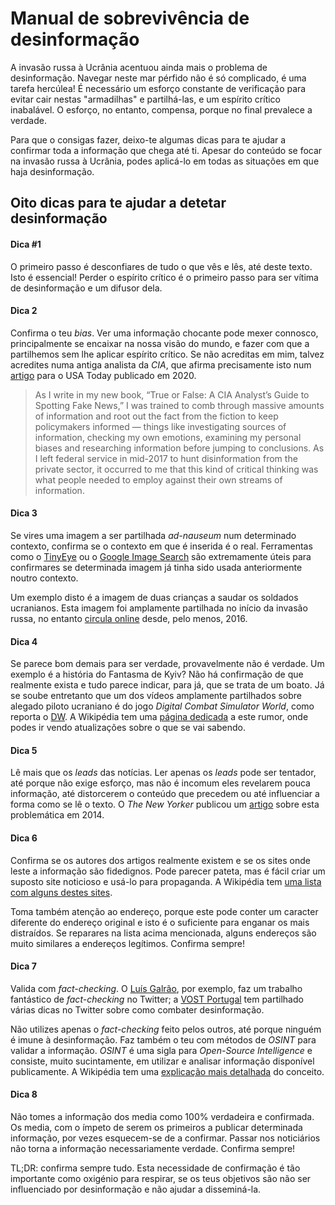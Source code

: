 # Manual de sobrevivência de desinformação

A invasão russa à Ucrânia acentuou ainda mais o problema de desinformação. Navegar neste mar pérfido não é só complicado, é uma tarefa hercúlea! É necessário um esforço constante de verificação para evitar cair nestas "armadilhas" e partilhá-las, e um espírito crítico inabalável. O esforço, no entanto, compensa, porque no final prevalece a verdade.

Para que o consigas fazer, deixo-te algumas dicas para te ajudar a confirmar toda a informação que chega até ti. Apesar do conteúdo se focar na invasão russa à Ucrânia, podes aplicá-lo em todas as situações em que haja desinformação.

## Oito dicas para te ajudar a detetar desinformação

#### Dica #1

O primeiro passo é desconfiares de tudo o que vês e lês, até deste texto. Isto é essencial! Perder o espírito crítico é o primeiro passo para ser vítima de desinformação e um difusor dela.

#### Dica 2

Confirma o teu *bias*. Ver uma informação chocante pode mexer connosco, principalmente se encaixar na nossa visão do mundo, e fazer com que a partilhemos sem lhe aplicar espírito crítico. Se não acreditas em mim, talvez acredites numa antiga analista da *CIA*, que afirma precisamente isto num [artigo](https://eu.usatoday.com/story/opinion/2020/07/29/cia-tips-fake-news-check-bias-ask-questions-do-research-column/5518879002/) para o USA Today publicado em 2020.

> As I write in my new book, “True or False: A CIA Analyst’s Guide to Spotting Fake News,” I was trained to comb through massive amounts of information and root out the fact from the fiction to keep policymakers informed — things like investigating sources of information, checking my own emotions, examining my personal biases and researching information before jumping to conclusions. As I left federal service in mid-2017 to hunt disinformation from the private sector, it occurred to me that this kind of critical thinking was what people needed to employ against their own streams of information.

#### Dica 3

Se vires uma imagem a ser partilhada *ad-nauseum* num determinado contexto, confirma se o contexto em que é inserida é o real. Ferramentas como o [TinyEye](https://tineye.com/) ou o [Google Image Search](https://images.google.com/) são extremamente úteis para confirmares se determinada imagem já tinha sido usada anteriormente noutro contexto.

Um exemplo disto é a imagem de duas crianças a saudar os soldados ucranianos. Esta imagem foi amplamente partilhada no início da invasão russa, no entanto [circula online](https://www.indiatoday.in/fact-check/story/fact-check-old-image-ukrainian-children-sending-off-army-ukraine-russia-war-1918505-2022-02-27) desde, pelo menos, 2016.

#### Dica 4

Se parece bom demais para ser verdade, provavelmente não é verdade. Um exemplo é a história do Fantasma de Kyiv? Não há confirmação de que realmente exista e tudo parece indicar, para já, que se trata de um boato. Já se soube entretanto que um dos vídeos amplamente partilhados sobre alegado piloto ucraniano é do jogo *Digital Combat Simulator World*, como reporta o [DW](https://www.dw.com/en/fact-check-ukraines-ghost-of-kyiv-fighter-pilot/a-60951825). A Wikipédia tem uma [página dedicada](https://en.wikipedia.org/wiki/Ghost_of_Kyiv) a este rumor, onde podes ir vendo atualizações sobre o que se vai sabendo.

#### Dica 5

Lê mais que os *leads* das notícias. Ler apenas os *leads* pode ser tentador, até porque não exige esforço, mas não é incomum eles revelarem pouca informação, até distorcerem o conteúdo que precedem ou até influenciar a forma como se lê o texto. O *The New Yorker* publicou um [artigo](https://www.newyorker.com/science/maria-konnikova/headlines-change-way-think/amp) sobre esta problemática em 2014.

#### Dica 6

Confirma se os autores dos artigos realmente existem e se os sites onde leste a informação são fidedignos. Pode parecer pateta, mas é fácil criar um suposto site noticioso e usá-lo para propaganda. A Wikipédia tem [uma lista com alguns destes sites](https://en.wikipedia.org/wiki/List_of_fake_news_websites).

Toma também atenção ao endereço, porque este pode conter um caracter diferente do endereço original e isto é o suficiente para enganar os mais distraídos. Se reparares na lista acima mencionada, alguns endereços são muito similares a endereços legítimos. Confirma sempre!

#### Dica 7

Valida com *fact-checking*. O [Luís Galrão](https://twitter.com/LGalrao/), por exemplo, faz um trabalho fantástico de *fact-checking* no Twitter; a [VOST Portugal](https://twitter.com/VOSTPT/) tem partilhado várias dicas no Twitter sobre como combater desinformação.

Não utilizes apenas o *fact-checking* feito pelos outros, até porque ninguém é imune à desinformação. Faz também o teu com métodos de *OSINT* para validar a informação. *OSINT* é uma sigla para *Open-Source Intelligence* e consiste, muito sucintamente, em utilizar e analisar informação disponível publicamente. A Wikipédia tem uma [explicação mais detalhada](https://pt.wikipedia.org/wiki/OSINT) do conceito.

#### Dica 8

Não tomes a informação dos media como 100% verdadeira e confirmada. Os media, com o ímpeto de serem os primeiros a publicar determinada informação, por vezes esquecem-se de a confirmar. Passar nos noticiários não torna a informação necessariamente verdade. Confirma sempre!

TL;DR: confirma sempre tudo. Esta necessidade de confirmação é tão importante como oxigénio para respirar, se os teus objetivos são não ser influenciado por desinformação e não ajudar a disseminá-la.